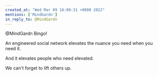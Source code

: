 ```yaml
---
created_at: "Wed Mar 09 16:00:31 +0000 2022"
mentions: ['MindGardn']
in_reply_to: @MindGardn
---
```


@MindGardn Bingo!

An engineered social network elevates the nuance you need when you need it.

And it elevates people who need elevated.

We can't forget to lift others up.